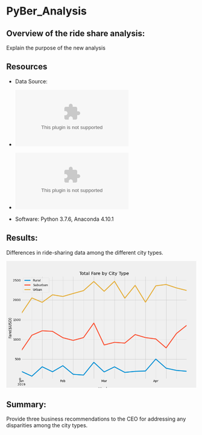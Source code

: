 # PyBer_Analysis

## Overview of the ride share analysis: 
Explain the purpose of the new analysis

## Resources
- Data Source: 
- ![city_data.csv](https://github.com/nseddon/PyBer_Analysis/blob/main/Resources/city_data.csv)
- ![ride_data.csv](https://github.com/nseddon/PyBer_Analysis/blob/main/Resources/ride_data.csv)

- Software: Python 3.7.6, Anaconda 4.10.1

## Results: 
Differences in ride-sharing data among the different city types.

![PyBer_fare_summary.PNG](https://github.com/nseddon/PyBer_Analysis/blob/main/analysis/PyBer_fare_summary.png)

## Summary: 
Provide three business recommendations to the CEO for addressing any disparities among the city types.
